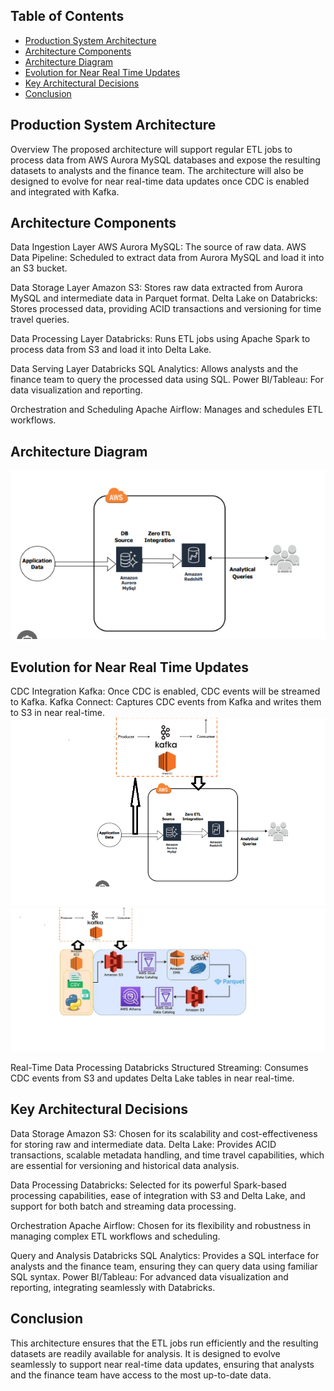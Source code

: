 ## Table of Contents
- [Production System Architecture](#production-system-architecture)
- [Architecture Components](#architecture-components)
- [Architecture Diagram](#architecture-diagram)
- [Evolution for Near Real Time Updates](#evolution-for-near-real-time-updates)
- [Key Architectural Decisions](#key-architectural-decisions)
- [Conclusion](#Conclusion)

## Production System Architecture
  Overview
  The proposed architecture will support regular ETL jobs to process data from AWS Aurora MySQL databases and expose the resulting datasets to analysts and the finance team. 
  The architecture will also be designed to evolve for near real-time data updates once CDC is enabled and integrated with Kafka.

## Architecture Components

  Data Ingestion Layer
  AWS Aurora MySQL: The source of raw data.
  AWS Data Pipeline: Scheduled to extract data from Aurora MySQL and load it into an S3 bucket.
  
  Data Storage Layer
  Amazon S3: Stores raw data extracted from Aurora MySQL and intermediate data in Parquet format.
  Delta Lake on Databricks: Stores processed data, providing ACID transactions and versioning for time travel queries.
  
  Data Processing Layer
  Databricks: Runs ETL jobs using Apache Spark to process data from S3 and load it into Delta Lake.
  
  Data Serving Layer
  Databricks SQL Analytics: Allows analysts and the finance team to query the processed data using SQL.
  Power BI/Tableau: For data visualization and reporting.
  
  Orchestration and Scheduling
  Apache Airflow: Manages and schedules ETL workflows.

## Architecture Diagram
![As-Is Current Architecture](https://github.com/sonalikapatel84/interview-carsales/blob/main/assets/Current-As-Is-state.png)

## Evolution for Near Real Time Updates

  CDC Integration
  Kafka: Once CDC is enabled, CDC events will be streamed to Kafka.
  Kafka Connect: Captures CDC events from Kafka and writes them to S3 in near real-time.
  ![Future State with Kafka](https://github.com/sonalikapatel84/interview-carsales/blob/main/assets/target%20state.png)
  ![Another Real Time Solution](https://github.com/sonalikapatel84/interview-carsales/blob/main/assets/For-future-Kafka-integration.jpg)
  
  Real-Time Data Processing
  Databricks Structured Streaming: Consumes CDC events from S3 and updates Delta Lake tables in near real-time.

## Key Architectural Decisions

  Data Storage
  Amazon S3: Chosen for its scalability and cost-effectiveness for storing raw and intermediate data.
  Delta Lake: Provides ACID transactions, scalable metadata handling, and time travel capabilities, which are essential for versioning and historical data analysis.
  
  Data Processing
  Databricks: Selected for its powerful Spark-based processing capabilities, ease of integration with S3 and Delta Lake, and support for both batch and streaming data processing.
  
  Orchestration
  Apache Airflow: Chosen for its flexibility and robustness in managing complex ETL workflows and scheduling.

  Query and Analysis
  Databricks SQL Analytics: Provides a SQL interface for analysts and the finance team, ensuring they can query data using familiar SQL syntax.
  Power BI/Tableau: For advanced data visualization and reporting, integrating seamlessly with Databricks.

## Conclusion
  This architecture ensures that the ETL jobs run efficiently and the resulting datasets are readily available for analysis. It is designed to evolve seamlessly to support near real-time data updates, ensuring that analysts and the finance team have     access to the most up-to-date data.
